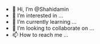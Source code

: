 - 👋 Hi, I’m @Shahidamin
- 👀 I’m interested in ...
- 🌱 I’m currently learning ...
- 💞️ I’m looking to collaborate on ...
- 📫 How to reach me ...

<!---
Shahidstaramin/Shahidstaramin is a ✨ special ✨ repository because its `README.md` (this file) appears on your GitHub profile.
You can click the Preview link to take a look at your changes.
--->
